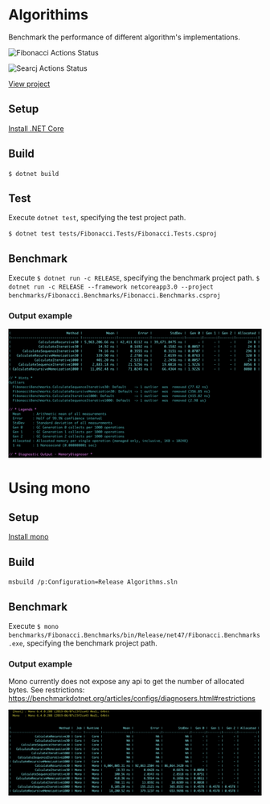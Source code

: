 # Algorithims

Benchmark the performance of different algorithm's implementations.

![Fibonacci Actions Status](https://github.com/mariangemarcano/mariangemarcano.github.io/workflows/dotnet-fibonacci-unit-tests/badge.svg)

![Searcj Actions Status](https://github.com/mariangemarcano/mariangemarcano.github.io/workflows/dotnet-search-unit-tests/badge.svg)

[View project](https://github.com/mariangemarcano/mariangemarcano.github.io/tree/master/projects/C%23/Algorithms)

## Setup

[Install .NET Core](https://microsoft.com/net/core)

## Build

`$ dotnet build`

## Test

Execute `dotnet test`, specifying the test project path.

`$ dotnet test tests/Fibonacci.Tests/Fibonacci.Tests.csproj`

## Benchmark

Execute `$ dotnet run -c RELEASE`, specifying the benchmark project path.
`$ dotnet run -c RELEASE --framework netcoreapp3.0 --project benchmarks/Fibonacci.Benchmarks/Fibonacci.Benchmarks.csproj`

### Output example

<img src="resources/FibonacciBenchmark.png"/>

# Using mono

## Setup

[Install mono](https://www.mono-project.com/download/stable/)

## Build

`msbuild /p:Configuration=Release Algorithms.sln`

## Benchmark

Execute `$ mono benchmarks/Fibonacci.Benchmarks/bin/Release/net47/Fibonacci.Benchmarks.exe`, specifying the benchmark project path.

### Output example

Mono currently does not expose any api to get the number of allocated bytes. See restrictions: https://benchmarkdotnet.org/articles/configs/diagnosers.html#restrictions

<img src="resources/FibonacciBenchmark-mono.png" />

